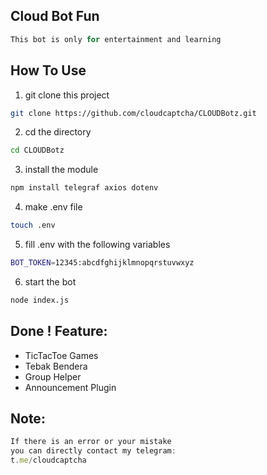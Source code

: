 ## Cloud Bot Fun

```javascript
This bot is only for entertainment and learning
```
## How To Use

1. git clone this project

```sh
git clone https://github.com/cloudcaptcha/CLOUDBotz.git
```

2. cd the directory

```sh
cd CLOUDBotz
```

3. install the module

```sh
npm install telegraf axios dotenv
```

4. make .env file

```sh
touch .env
```

5. fill .env with the following variables

```sh
BOT_TOKEN=12345:abcdfghijklmnopqrstuvwxyz
```

6. start the bot

```sh
node index.js
```

## Done ! Feature:

- TicTacToe Games
- Tebak Bendera
- Group Helper
- Announcement Plugin

## Note:

```javascript
If there is an error or your mistake
you can directly contact my telegram:
t.me/cloudcaptcha
```

